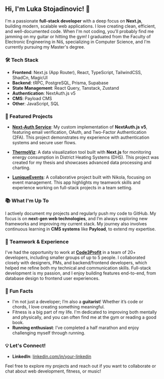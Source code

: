## Hi, I'm Luka Stojadinovic! 👋

I'm a passionate **full-stack developer** with a deep focus on **Next.js**, building modern, scalable web applications. I love creating clean, efficient, and well-documented code. When I'm not coding, you'll probably find me jamming on my guitar or hitting the gym!
I graduated from the Faculty of Electronic Engineering in Niš, specializing in Computer Science, and I'm currently pursuing my Master's degree.

### 🛠️ Tech Stack
- **Frontend**: Next.js (App Router), React, TypeScript, TailwindCSS, ShadCn, MagicUI
- **Backend**: tRPC, PostgreSQL, Prisma, Supabase
- **State Management**: React Query, Tanstack, Zustand
- **Authentication**: NextAuth.js v5
- **CMS**: Payload CMS
- **Other**: JavaScript, SQL

### 📌 Featured Projects
- **[Next-Auth Service](https://github.com/Lukiano99/auth-service)**: My custom implementation of **NextAuth.js v5**, featuring email verification, OAuth, and Two-Factor Authentication (2FA). This project demonstrates my experience with authentication systems and secure user flows.
  
- **[ThermoViz](https://github.com/Lukiano99/ThermoViz)**: A data visualization tool built with **Next.js** for monitoring energy consumption in District Heating Systems (DHS). This project was created for my thesis and showcases advanced data processing and charting.

- **[LuniqueEvents](https://github.com/mladenovic-13/lunique-events)**: A collaborative project built with Nikola, focusing on event management. This app highlights my teamwork skills and experience working on full-stack projects in a team setting.

### 📚 What I'm Up To
I actively document my projects and regularly push my code to GitHub. My focus is on **next-gen web technologies**, and I’m always exploring new frameworks and improving my current stack. My journey also involves continuous learning in **CMS systems** like **Payload**, to extend my expertise.

### 👥 Teamwork & Experience

I've had the opportunity to work at **[Code3Profit](https://www.code3profit.com/)** in a team of 20+ developers, including smaller groups of up to 5 people. I collaborated closely with designers, PMs, and backend/frontend developers, which helped me refine both my technical and communication skills. Full-stack development is my passion, and I enjoy building features end-to-end, from database design to frontend user experiences.

### 🎸 Fun Facts
- I'm not just a developer; I’m also a **guitarist**! Whether it’s code or chords, I love creating something meaningful.
- Fitness is a big part of my life. I'm dedicated to improving both mentally and physically, and you can often find me at the gym or reading a good book.
- **Running enthusiast**: I’ve completed a half marathon and enjoy challenging myself through running.

### 💡 Let's Connect!
- **LinkedIn**: [linkedin.com/in/your-linkedin](https://www.linkedin.com/in/luka-stojadinovic-08ab971b9/)

Feel free to explore my projects and reach out if you want to collaborate or chat about web development, fitness, or music!
